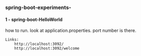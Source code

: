 ### spring-boot-experiments-

#### 1 - spring-boot-HelloWorld
how to run. look at application.properties. port number is there. 
``` 
Links: 
    http://localhost:3092/  
    http://localhost:3092/welcome
```
